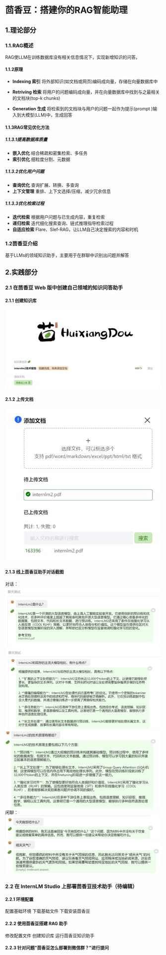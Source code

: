 ﻿# 茴香豆：搭建你的RAG智能助理
## 1.理论部分
### 1.1.RAG概述
RAG使LLM在训练数据库没有相关信息情况下，实现新增知识的问答。

#### 1.1.2原理
- **Indexing 索引**
将外部知识(如文档或网页)编码成向量，存储在向量数据库中

- **Retriving 检索**
将用户的问题编码成向量，并在向量数据库中找到与之最相关的文档块(top-k chunks)

- **Generation 生成**
将检索到的文档块与用户的问题一起作为提示(prompt )输入到大模型(LLM)中，生成回答

#### 1.1.3RAG常见优化方法

##### 1.1.3.1提高数据库质量
- **嵌入优化**
结合稀疏和密集检索、多任务
- **索引优化**
细粒度分割、元数据

##### 1.1.3.2优化用户问题
- **查询优化**
查询扩展、转换、多查询
- **上下文管理**
重排、上下文选择/压缩，减少冗余信息

##### 1.1.3.3优化检索过程
- **迭代检索**
根据用户问题与已生成内容，重复检索
- **递归检索**
迭代细化搜索查询、链式推理指导检索过程
- **自适应检索**
Flare、Slef-RAG，让LLM自己决定搜索的内容和时机

### 1.2茴香豆介绍
基于LLMs的领域知识助手，主要用于在群聊中识别出问题并解答

## 2.实践部分
### 2.1 在茴香豆 Web 版中创建自己领域的知识问答助手
#### 2.1.1 创建知识库
![ ](images/1.png)
#### 2.1.2 上传文档
![ ](images/2.png)
#### 2.1.3 线上茴香豆助手对话截图
对话：
![ ](images/3.png)
![ ](images/4.png)
![ ](images/5.png)
闲聊：
![ ](images/6.png)
![ ](images/7.png)
### 2.2 在 InternLM Studio 上部署茴香豆技术助手（待编辑）
#### 2.2.1 环境配置
配置基础环境
下载基础文件
下载安装茴香豆
#### 2.2.2 使用茴香豆搭建 RAG 助手
修改配置文件
创建知识库
运行茴香豆知识助手
#### 2.2.3 针对问题"茴香豆怎么部署到微信群？"进行提问
